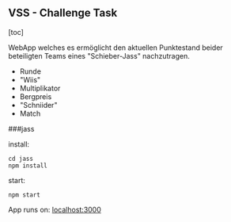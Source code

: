## VSS - Challenge Task

[toc]

WebApp welches es ermöglicht den aktuellen Punktestand beider beteiligten Teams eines "Schieber-Jass" nachzutragen.

- Runde
- "Wiis"
- Multiplikator
- Bergpreis
- "Schniider"
- Match

###jass

install: 
```
cd jass
npm install 
```

start: 
```
npm start
```

App runs on: [localhost:3000](localhost:3000)




